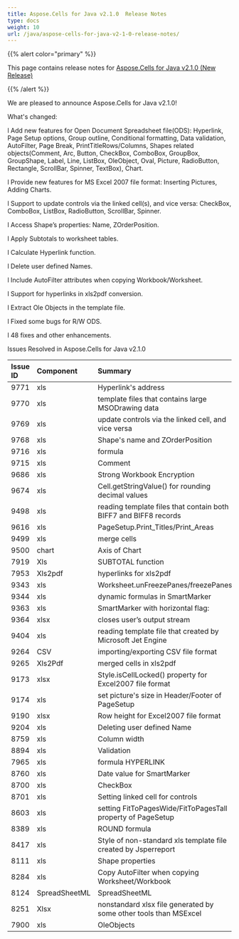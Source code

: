 ```yaml
---
title: Aspose.Cells for Java v2.1.0  Release Notes
type: docs
weight: 10
url: /java/aspose-cells-for-java-v2-1-0-release-notes/
---
```


{{% alert color="primary" %}} 

This page contains release notes for [Aspose.Cells for Java v2.1.0 (New Release)](https://releases.aspose.com/cells/java/new-releases/aspose.cells-for-java-v2.1.0-new-release/)

{{% /alert %}} 

We are pleased to announce Aspose.Cells for Java v2.1.0!

What's changed:

l Add new features for Open Document Spreadsheet file(ODS): Hyperlink, Page Setup options, Group outline, Conditional formatting, Data validation, AutoFilter, Page Break, PrintTitleRows/Columns, Shapes related objects(Comment, Arc, Button, CheckBox, ComboBox, GroupBox, GroupShape, Label, Line, ListBox, OleObject, Oval, Picture, RadioButton, Rectangle, ScrollBar, Spinner, TextBox), Chart.

l Provide new features for MS Excel 2007 file format: Inserting Pictures, Adding Charts.

l Support to update controls via the linked cell(s), and vice versa: CheckBox, ComboBox, ListBox, RadioButton, ScrollBar, Spinner.

l Access Shape’s properties: Name, ZOrderPosition.

l Apply Subtotals to worksheet tables.

l Calculate Hyperlink function.

l Delete user defined Names.

l Include AutoFilter attributes when copying Workbook/Worksheet.

l Support for hyperlinks in xls2pdf conversion.

l Extract Ole Objects in the template file.

l Fixed some bugs for R/W ODS.

l 48 fixes and other enhancements.

Issues Resolved in Aspose.Cells for Java v2.1.0

|**Issue ID**|**Component**|**Summary**|
| :- | :- | :- |
|9771|xls|Hyperlink's address|
|9770|xls|template files that contains large MSODrawing data|
|9769|xls|update controls via the linked cell, and vice versa|
|9768|xls|Shape's name and ZOrderPosition|
|9716|xls|formula|
|9715|xls|Comment|
|9686|xls|Strong Workbook Encryption|
|9674|xls|Cell.getStringValue() for rounding decimal values|
|9498|xls|reading template files that contain both BIFF7 and BIFF8 records|
|9616|xls|PageSetup.Print_Titles/Print_Areas|
|9499|xls|merge cells|
|9500|chart|Axis of Chart|
|7919|Xls|SUBTOTAL function|
|7953|Xls2pdf|hyperlinks for xls2pdf|
|9343|xls|Worksheet.unFreezePanes/freezePanes|
|9344|xls|dynamic formulas in SmartMarker|
|9363|xls|SmartMarker with horizontal flag:|
|9364|xlsx|closes user’s output stream|
|9404|xls|reading template file that created by Microsoft Jet Engine|
|9264|CSV|importing/exporting CSV file format|
|9265|Xls2Pdf|merged cells in xls2pdf|
|9173|xlsx|Style.isCellLocked() property for Excel2007 file format|
|9174|xls|set picture's size in Header/Footer of PageSetup|
|9190|xlsx|Row height for Excel2007 file format|
|9204|xls|Deleting user defined Name|
|8759|xls|Column width|
|8894|xls|Validation|
|7965|xls|formula HYPERLINK|
|8760|xls|Date value for SmartMarker|
|8700|xls|CheckBox|
|8701|xls|Setting linked cell for controls|
|8603|xls|setting FitToPagesWide/FitToPagesTall property of PageSetup|
|8389|xls|ROUND formula|
|8417|xls|Style of non-standard xls template file created by Jsperreport|
|8111|xls|Shape properties|
|8284|xls|Copy AutoFilter when copying Worksheet/Workbook|
|8124|SpreadSheetML|SpreadSheetML|
|8251|Xlsx|nonstandard xlsx file generated by some other tools than MSExcel|
|7900|xls|OleObjects|

